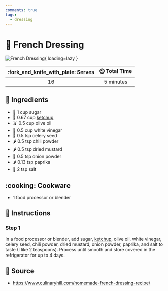 ```yaml
---
comments: true
tags:
  - dressing
---
```

# :green_salad: French Dressing

![French Dressing](../assets/images/french-dressing.jpg){ loading=lazy }

| :fork_and_knife_with_plate: Serves | :timer_clock: Total Time |
|:----------------------------------:|:-----------------------: |
| 16 | 5 minutes |

## :salt: Ingredients

- :candy: 1 cup sugar
- :tomato: 0.67 cup [ketchup][1]
- :olive: 0.5 cup olive oil
- :champagne: 0.5 cup white vinegar
- :leafy_green: 0.5 tsp celery seed
- :hot_pepper: 0.5 tsp chili powder
- :hot_pepper: 0.5 tsp dried mustard
- :onion: 0.5 tsp onion powder
- :hot_pepper: 0.13 tsp paprika
- :salt: 2 tsp salt

## :cooking: Cookware

- 1 food processor or blender

## :pencil: Instructions

### Step 1

In a food processor or blender, add sugar, [ketchup][1], olive oil, white vinegar, celery seed, chili powder, dried
mustard, onion powder, paprika, and salt to taste (I like 2 teaspoons). Process until smooth and store covered in the
refrigerator for up to 4 days.

## :link: Source

- <https://www.culinaryhill.com/homemade-french-dressing-recipe/>

[1]: <./sweet-and-spicy-ketchup.md>
